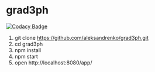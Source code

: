 # grad3ph

[![Codacy Badge](https://api.codacy.com/project/badge/grade/6224536257f74c779f4a0b706e982ed3)](https://www.codacy.com/app/aleksandrenko/grad3ph)

1. git clone https://github.com/aleksandrenko/grad3ph.git
2. cd grad3ph
3. npm install
4. npm start
5. open http://localhost:8080/app/
